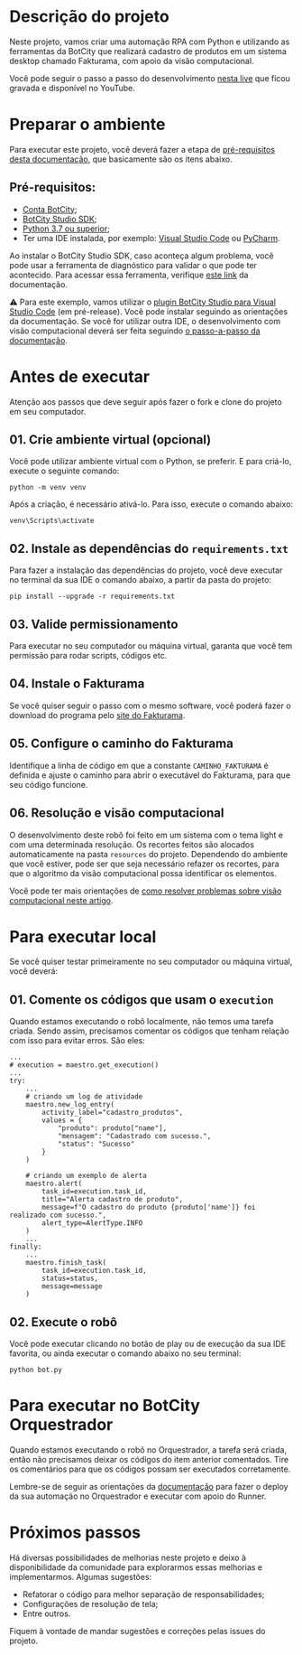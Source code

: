 # Descrição do projeto
Neste projeto, vamos criar uma automação RPA com Python e utilizando as ferramentas da BotCity que realizará cadastro de produtos em um sistema desktop chamado Fakturama, com apoio da visão computacional.

Você pode seguir o passo a passo do desenvolvimento [nesta live](https://www.youtube.com/watch?v=wNL3Nqa96qc) que ficou gravada e disponível no YouTube.

# Preparar o ambiente
Para executar este projeto, você deverá fazer a etapa de [pré-requisitos desta documentação](https://documentation.botcity.dev/pt/getting-started/prerequisites/), que basicamente são os itens abaixo.

## Pré-requisitos:
- [Conta BotCity](https://developers.botcity.dev/app/signup);
- [BotCity Studio SDK](https://documentation.botcity.dev/pt/getting-started/botcity-studio-sdk/);
- [Python 3.7 ou superior](https://www.python.org/downloads/);
- Ter uma IDE instalada, por exemplo: [Visual Studio Code](https://code.visualstudio.com/download) ou [PyCharm](https://www.jetbrains.com/pycharm/download/).

Ao instalar o BotCity Studio SDK, caso aconteça algum problema, você pode usar a ferramenta de diagnóstico para validar o que pode ter acontecido. Para acessar essa ferramenta, verifique [este link](https://documentation.botcity.dev/pt/getting-started/botcity-studio-sdk/#ferramenta-de-diagnostico) da documentação.

⚠️ Para este exemplo, vamos utilizar o [plugin BotCity Studio para Visual Studio Code](https://documentation.botcity.dev/pt/studio/vscode/) (em pré-release). Você pode instalar seguindo as orientações da documentação. Se você for utilizar outra IDE, o desenvolvimento com visão computacional deverá ser feita seguindo [o passo-a-passo da documentação](https://documentation.botcity.dev/pt/frameworks/desktop/computer-vision/).


# Antes de executar
Atenção aos passos que deve seguir após fazer o fork e clone do projeto em seu computador.

## 01. Crie ambiente virtual (opcional)
Você pode utilizar ambiente virtual com o Python, se preferir. E para criá-lo, execute o seguinte comando:
```
python -m venv venv
```

Após a criação, é necessário ativá-lo. Para isso, execute o comando abaixo:
```
venv\Scripts\activate
```

## 02. Instale as dependências do `requirements.txt`
Para fazer a instalação das dependências do projeto, você deve executar no terminal da sua IDE o comando abaixo, a partir da pasta do projeto:
```
pip install --upgrade -r requirements.txt
```

## 03. Valide permissionamento
Para executar no seu computador ou máquina virtual, garanta que você tem permissão para rodar scripts, códigos etc.

## 04. Instale o Fakturama
Se você quiser seguir o passo com o mesmo software, você poderá fazer o download do programa pelo [site do Fakturama](https://www.fakturama.info/).

## 05. Configure o caminho do Fakturama
Identifique a linha de código em que a constante `CAMINHO_FAKTURAMA` é definida e ajuste o caminho para abrir o executável do Fakturama, para que seu código funcione.

## 06. Resolução e visão computacional
O desenvolvimento deste robô foi feito em um sistema com o tema light e com uma determinada resolução. Os recortes feitos são alocados automaticamente na pasta `resources` do projeto. Dependendo do ambiente que você estiver, pode ser que seja necessário refazer os recortes, para que o algoritmo da visão computacional possa identificar os elementos.

Você pode ter mais orientações de [como resolver problemas sobre visão computacional neste artigo](https://dev.to/botcitydev/dicas-sobre-desenvolvimento-de-automacao-com-visao-computacional-1132).

# Para executar local
Se você quiser testar primeiramente no seu computador ou máquina virtual, você deverá:

## 01. Comente os códigos que usam o `execution`
Quando estamos executando o robô localmente, não temos uma tarefa criada. Sendo assim, precisamos comentar os códigos que tenham relação com isso para evitar erros. São eles:
```
...
# execution = maestro.get_execution()
...
try:
    ...
    # criando um log de atividade
    maestro.new_log_entry(
        activity_label="cadastro_produtos",
        values = {
            "produto": produto["name"],
            "mensagem": "Cadastrado com sucesso.",
            "status": "Sucesso"
        }
    )

    # criando um exemplo de alerta
    maestro.alert(
        task_id=execution.task_id,
        title="Alerta cadastro de produto",
        message=f"O cadastro do produto {produto['name']} foi realizado com sucesso.",
        alert_type=AlertType.INFO
    )
    ...
finally:
    ...
    maestro.finish_task(
        task_id=execution.task_id,
        status=status,
        message=message
    )
```

## 02. Execute o robô
Você pode executar clicando no botão de play ou de execução da sua IDE favorita, ou ainda executar o comando abaixo no seu terminal:
```
python bot.py
```

# Para executar no BotCity Orquestrador
Quando estamos executando o robô no Orquestrador, a tarefa será criada, então não precisamos deixar os códigos do item anterior comentados. Tire os comentários para que os códigos possam ser executados corretamente.

Lembre-se de seguir as orientações da [documentação](https://documentation.botcity.dev/pt/tutorials/orchestrating-your-automation/) para fazer o deploy da sua automação no Orquestrador e executar com apoio do Runner.

# Próximos passos
Há diversas possibilidades de melhorias neste projeto e deixo à disponibilidade da comunidade para explorarmos essas melhorias e implementarmos. Algumas sugestões:
- Refatorar o código para melhor separação de responsabilidades;
- Configurações de resolução de tela;
- Entre outros.

Fiquem à vontade de mandar sugestões e correções pelas issues do projeto.
